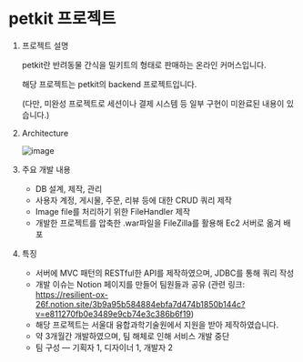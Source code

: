 # petkit 프로젝트

1. 프로젝트 설명

    petkit란 반려동물 간식을 밀키트의 형태로 판매하는 온라인 커머스입니다.

    해당 프로젝트는 petkit의 backend 프로젝트입니다.

    (다만, 미완성 프로젝트로 세션이나 결제 시스템 등 일부 구현이 미완료된 내용이 있습니다.)

2. Architecture

    ![image](https://user-images.githubusercontent.com/20418155/172601146-591edc66-01a6-4a7b-a66f-e18d9ef67778.png)


3. 주요 개발 내용
    - DB 설계, 제작, 관리
    - 사용자 계정, 게시물, 주문, 리뷰 등에 대한 CRUD 쿼리 제작
    - Image file를 처리하기 위한 FileHandler 제작
    - 개발한 프로젝트를 압축한 .war파일을 FileZilla를 활용해 Ec2 서버로 옮겨 배포


4. 특징
    - 서버에 MVC 패턴의 RESTful한 API를 제작하였으며, JDBC를 통해 쿼리 작성
    - 개발 이슈는 Notion 페이지를 만들어 팀원들과 공유
      (관련 링크: https://resilient-ox-26f.notion.site/3b9a95b584884ebfa7d474b1850b144c?v=e811270fb0e3489e9cb74e3c386b6f19)
    - 해당 프로젝트는 서울대 융합과학기술원에서 지원을 받아 제작하였습니다.
    - 약 3개월간 개발하였으며, 팀 해체로 인해 서비스 개발 중단
    - 팀 구성 ― 기획자 1, 디자이너 1, 개발자 2
